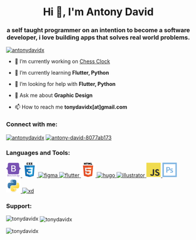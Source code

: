 <h1 align="center">Hi 👋, I'm Antony David</h1>
<h3 align="center">a self taught programmer on an intention to become a software developer, i love building apps that solves real world problems.</h3>

<p align="left"> <a href="https://twitter.com/antonydavidx" target="blank"><img src="https://img.shields.io/twitter/follow/antonydavidx?logo=twitter&style=for-the-badge" alt="antonydavidx" /></a> </p>

- 🔭 I’m currently working on [Chess Clock](https://github.com/tonydavidx/chess-clock-app)

- 🌱 I’m currently learning **Flutter, Python**

- 🤝 I’m looking for help with **Flutter, Python**

- 💬 Ask me about **Graphic Design**

- 📫 How to reach me **tonydavidx[at]gmail.com**

<h3 align="left">Connect with me:</h3>
<p align="left">
<a href="https://twitter.com/antonydavidx" target="blank"><img align="center" src="https://raw.githubusercontent.com/rahuldkjain/github-profile-readme-generator/master/src/images/icons/Social/twitter.svg" alt="antonydavidx" height="30" width="40" /></a>
<a href="https://linkedin.com/in/antony-david-8077ab173" target="blank"><img align="center" src="https://raw.githubusercontent.com/rahuldkjain/github-profile-readme-generator/master/src/images/icons/Social/linked-in-alt.svg" alt="antony-david-8077ab173" height="30" width="40" /></a>
</p>

<h3 align="left">Languages and Tools:</h3>
<p align="left"> <a href="https://getbootstrap.com" target="_blank" rel="noreferrer"> <img src="https://raw.githubusercontent.com/devicons/devicon/master/icons/bootstrap/bootstrap-plain-wordmark.svg" alt="bootstrap" width="40" height="40"/> </a> <a href="https://www.w3schools.com/css/" target="_blank" rel="noreferrer"> <img src="https://raw.githubusercontent.com/devicons/devicon/master/icons/css3/css3-original-wordmark.svg" alt="css3" width="40" height="40"/> </a> <a href="https://www.figma.com/" target="_blank" rel="noreferrer"> <img src="https://www.vectorlogo.zone/logos/figma/figma-icon.svg" alt="figma" width="40" height="40"/> </a> <a href="https://flutter.dev" target="_blank" rel="noreferrer"> <img src="https://www.vectorlogo.zone/logos/flutterio/flutterio-icon.svg" alt="flutter" width="40" height="40"/> </a> <a href="https://www.w3.org/html/" target="_blank" rel="noreferrer"> <img src="https://raw.githubusercontent.com/devicons/devicon/master/icons/html5/html5-original-wordmark.svg" alt="html5" width="40" height="40"/> </a> <a href="https://gohugo.io/" target="_blank" rel="noreferrer"> <img src="https://api.iconify.design/logos-hugo.svg" alt="hugo" width="40" height="40"/> </a> <a href="https://www.adobe.com/in/products/illustrator.html" target="_blank" rel="noreferrer"> <img src="https://www.vectorlogo.zone/logos/adobe_illustrator/adobe_illustrator-icon.svg" alt="illustrator" width="40" height="40"/> </a> <a href="https://developer.mozilla.org/en-US/docs/Web/JavaScript" target="_blank" rel="noreferrer"> <img src="https://raw.githubusercontent.com/devicons/devicon/master/icons/javascript/javascript-original.svg" alt="javascript" width="40" height="40"/> </a> <a href="https://www.photoshop.com/en" target="_blank" rel="noreferrer"> <img src="https://raw.githubusercontent.com/devicons/devicon/master/icons/photoshop/photoshop-line.svg" alt="photoshop" width="40" height="40"/> </a> <a href="https://www.python.org" target="_blank" rel="noreferrer"> <img src="https://raw.githubusercontent.com/devicons/devicon/master/icons/python/python-original.svg" alt="python" width="40" height="40"/> </a> <a href="https://www.adobe.com/products/xd.html" target="_blank" rel="noreferrer"> <img src="https://cdn.worldvectorlogo.com/logos/adobe-xd.svg" alt="xd" width="40" height="40"/> </a> </p>

<h3 align="left">Support:</h3>

<p><img align="left" src="https://github-readme-stats.vercel.app/api/top-langs?username=tonydavidx&show_icons=true&locale=en&layout=compact" alt="tonydavidx" /></p>

<p>&nbsp;<img align="center" src="https://github-readme-stats.vercel.app/api?username=tonydavidx&show_icons=true&locale=en" alt="tonydavidx" /></p>

<p><img align="center" src="https://github-readme-streak-stats.herokuapp.com/?user=tonydavidx&" alt="tonydavidx" /></p>
